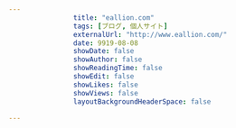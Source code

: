 ---
                title: "eallion.com"
                tags: [ブログ, 個人サイト]
                externalUrl: "http://www.eallion.com/"
                date: 9919-08-08
                showDate: false
                showAuthor: false
                showReadingTime: false
                showEdit: false
                showLikes: false
                showViews: false
                layoutBackgroundHeaderSpace: false
                ---


